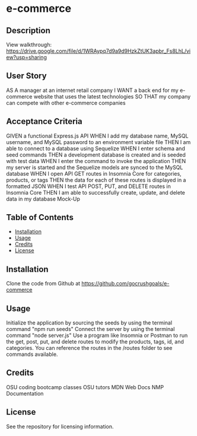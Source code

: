 # e-commerce

## Description

 View walkthrough: https://drive.google.com/file/d/1WRAypq7d9a9d9HzkZtUK3apbr_Fs8LhL/view?usp=sharing 



## User Story
AS A manager at an internet retail company
I WANT a back end for my e-commerce website that uses the latest technologies
SO THAT my company can compete with other e-commerce companies

## Acceptance Criteria
GIVEN a functional Express.js API
WHEN I add my database name, MySQL username, and MySQL password to an environment variable file
THEN I am able to connect to a database using Sequelize
WHEN I enter schema and seed commands
THEN a development database is created and is seeded with test data
WHEN I enter the command to invoke the application
THEN my server is started and the Sequelize models are synced to the MySQL database
WHEN I open API GET routes in Insomnia Core for categories, products, or tags
THEN the data for each of these routes is displayed in a formatted JSON
WHEN I test API POST, PUT, and DELETE routes in Insomnia Core
THEN I am able to successfully create, update, and delete data in my database
Mock-Up

## Table of Contents

- [Installation](#installation)
- [Usage](#usage)
- [Credits](#credits)
- [License](#license)

## Installation
Clone the code from Github at https://github.com/gocrushgoals/e-commerce

## Usage

Initialize the application by sourcing the seeds by using the terminal command "npm run seeds" 
Connect the server by using the terminal command "node server.js"
Use a program like Insomnia or Postman to run the get, post, put, and delete routes to modify the products, tags, id, and categories. 
You can reference the routes in the /routes folder to see commands available.

## Credits

OSU coding bootcamp classes
OSU tutors
MDN Web Docs
NMP Documentation

## License

See the repository for licensing information.